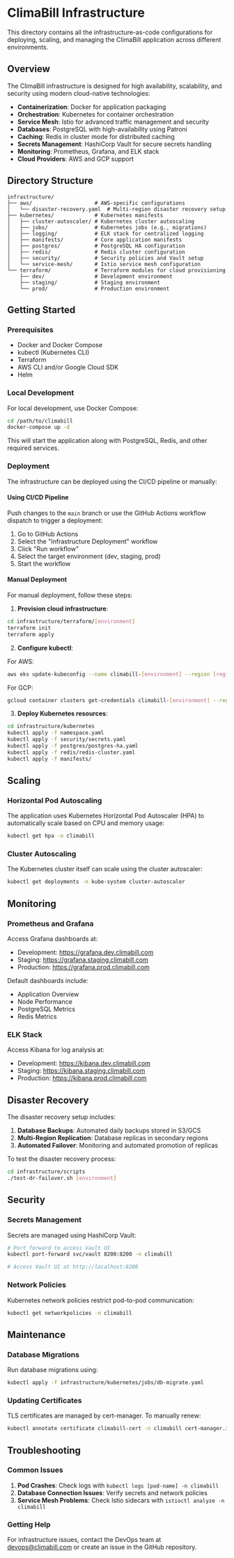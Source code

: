 # ClimaBill Infrastructure

This directory contains all the infrastructure-as-code configurations for deploying, scaling, and managing the ClimaBill application across different environments.

## Overview

The ClimaBill infrastructure is designed for high availability, scalability, and security using modern cloud-native technologies:

- **Containerization**: Docker for application packaging
- **Orchestration**: Kubernetes for container orchestration
- **Service Mesh**: Istio for advanced traffic management and security
- **Databases**: PostgreSQL with high-availability using Patroni
- **Caching**: Redis in cluster mode for distributed caching
- **Secrets Management**: HashiCorp Vault for secure secrets handling
- **Monitoring**: Prometheus, Grafana, and ELK stack
- **Cloud Providers**: AWS and GCP support

## Directory Structure

```
infrastructure/
├── aws/                    # AWS-specific configurations
│   └── disaster-recovery.yaml  # Multi-region disaster recovery setup
├── kubernetes/             # Kubernetes manifests
│   ├── cluster-autoscaler/ # Kubernetes cluster autoscaling
│   ├── jobs/               # Kubernetes jobs (e.g., migrations)
│   ├── logging/            # ELK stack for centralized logging
│   ├── manifests/          # Core application manifests
│   ├── postgres/           # PostgreSQL HA configuration
│   ├── redis/              # Redis cluster configuration
│   ├── security/           # Security policies and Vault setup
│   └── service-mesh/       # Istio service mesh configuration
└── terraform/              # Terraform modules for cloud provisioning
    ├── dev/                # Development environment
    ├── staging/            # Staging environment
    └── prod/               # Production environment
```

## Getting Started

### Prerequisites

- Docker and Docker Compose
- kubectl (Kubernetes CLI)
- Terraform
- AWS CLI and/or Google Cloud SDK
- Helm

### Local Development

For local development, use Docker Compose:

```bash
cd /path/to/climabill
docker-compose up -d
```

This will start the application along with PostgreSQL, Redis, and other required services.

### Deployment

The infrastructure can be deployed using the CI/CD pipeline or manually:

#### Using CI/CD Pipeline

Push changes to the `main` branch or use the GitHub Actions workflow dispatch to trigger a deployment:

1. Go to GitHub Actions
2. Select the "Infrastructure Deployment" workflow
3. Click "Run workflow"
4. Select the target environment (dev, staging, prod)
5. Start the workflow

#### Manual Deployment

For manual deployment, follow these steps:

1. **Provision cloud infrastructure**:

```bash
cd infrastructure/terraform/[environment]
terraform init
terraform apply
```

2. **Configure kubectl**:

For AWS:
```bash
aws eks update-kubeconfig --name climabill-[environment] --region [region]
```

For GCP:
```bash
gcloud container clusters get-credentials climabill-[environment] --region [region]
```

3. **Deploy Kubernetes resources**:

```bash
cd infrastructure/kubernetes
kubectl apply -f namespace.yaml
kubectl apply -f security/secrets.yaml
kubectl apply -f postgres/postgres-ha.yaml
kubectl apply -f redis/redis-cluster.yaml
kubectl apply -f manifests/
```

## Scaling

### Horizontal Pod Autoscaling

The application uses Kubernetes Horizontal Pod Autoscaler (HPA) to automatically scale based on CPU and memory usage:

```bash
kubectl get hpa -n climabill
```

### Cluster Autoscaling

The Kubernetes cluster itself can scale using the cluster autoscaler:

```bash
kubectl get deployments -n kube-system cluster-autoscaler
```

## Monitoring

### Prometheus and Grafana

Access Grafana dashboards at:
- Development: https://grafana.dev.climabill.com
- Staging: https://grafana.staging.climabill.com
- Production: https://grafana.prod.climabill.com

Default dashboards include:
- Application Overview
- Node Performance
- PostgreSQL Metrics
- Redis Metrics

### ELK Stack

Access Kibana for log analysis at:
- Development: https://kibana.dev.climabill.com
- Staging: https://kibana.staging.climabill.com
- Production: https://kibana.prod.climabill.com

## Disaster Recovery

The disaster recovery setup includes:

1. **Database Backups**: Automated daily backups stored in S3/GCS
2. **Multi-Region Replication**: Database replicas in secondary regions
3. **Automated Failover**: Monitoring and automated promotion of replicas

To test the disaster recovery process:

```bash
cd infrastructure/scripts
./test-dr-failover.sh [environment]
```

## Security

### Secrets Management

Secrets are managed using HashiCorp Vault:

```bash
# Port forward to access Vault UI
kubectl port-forward svc/vault 8200:8200 -n climabill

# Access Vault UI at http://localhost:8200
```

### Network Policies

Kubernetes network policies restrict pod-to-pod communication:

```bash
kubectl get networkpolicies -n climabill
```

## Maintenance

### Database Migrations

Run database migrations using:

```bash
kubectl apply -f infrastructure/kubernetes/jobs/db-migrate.yaml
```

### Updating Certificates

TLS certificates are managed by cert-manager. To manually renew:

```bash
kubectl annotate certificate climabill-cert -n climabill cert-manager.io/renew=true
```

## Troubleshooting

### Common Issues

1. **Pod Crashes**: Check logs with `kubectl logs [pod-name] -n climabill`
2. **Database Connection Issues**: Verify secrets and network policies
3. **Service Mesh Problems**: Check Istio sidecars with `istioctl analyze -n climabill`

### Getting Help

For infrastructure issues, contact the DevOps team at devops@climabill.com or create an issue in the GitHub repository.
